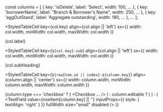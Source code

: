 const columns = [
  { key: 'isDelete', label: 'Select', width: 100, ... },
  { key: 'borrowerName', label: "Branch & Borrower's Name", width: 250, ... },
  { key: 'aggOutStand', label: 'Aggregate outstanding', width: 180, ... },
  ...
];

<StyledTableCell
  key={col.key}
  align={col.align || 'left'}
  sx={{ width: col.width, minWidth: col.width, maxWidth: col.width }}
>
  {col.label}
</StyledTableCell>

<StyledTableCell
  key={`${col.key}-sub`}
  align={col.align || 'left'}
  sx={{ width: col.width, minWidth: col.width, maxWidth: col.width }}
>
  {col.subHeading}
</StyledTableCell>

<StyledTableCell
  key={`${rowItem.id || index}-${column.key}`}
  align={column.align || 'center'}
  sx={{ width: column.width, minWidth: column.width, maxWidth: column.width }}
>
  {column.type === 'checkbox' ? (
    <Checkbox ... />
  ) : column.editable ? (
    <MemoizedCellWithLocalState row={rowItem} column={column} index={index} setRows={setRows} />
  ) : (
    <TextField
      value={rowItem[column.key] || ''}
      inputProps={{ style: { textAlign: 'right' } }}
      fullWidth
      size="small"
      disabled
    />
  )}
</StyledTableCell>